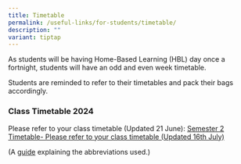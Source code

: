 ```yaml
---
title: Timetable
permalink: /useful-links/for-students/timetable/
description: ""
variant: tiptap
---
```

<p>As students will be having Home-Based Learning (HBL) day once a fortnight,
students will have an odd and even week timetable.</p>
<p>Students are reminded to refer to their timetables and pack their bags
accordingly.</p>
<p></p>
<h3><strong>Class Timetable 2024</strong></h3>
<p>Please refer to&nbsp;your class timetable (Updated 21 June): <a href="/files/2024_Class_TT_Week_4_Tue_onwards.pdf" rel="noopener noreferrer nofollow" target="_blank">Semester 2 Timetable- Please refer to your class timetable (Updated 16th July) </a>
</p>
<p>(A&nbsp;<a href="/files/Useful%20Links/For%20Students/Timetable%20Abbreviations%202021%20Sem%202.pdf" rel="noopener noreferrer nofollow" target="_blank">guide</a>&nbsp;explaining
the abbreviations used.)</p>